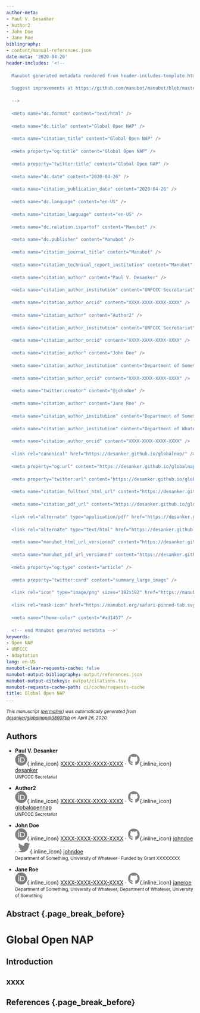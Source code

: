 ```yaml
---
author-meta:
- Paul V. Desanker
- Author2
- John Doe
- Jane Roe
bibliography:
- content/manual-references.json
date-meta: '2020-04-26'
header-includes: '<!--

  Manubot generated metadata rendered from header-includes-template.html.

  Suggest improvements at https://github.com/manubot/manubot/blob/master/manubot/process/header-includes-template.html

  -->

  <meta name="dc.format" content="text/html" />

  <meta name="dc.title" content="Global Open NAP" />

  <meta name="citation_title" content="Global Open NAP" />

  <meta property="og:title" content="Global Open NAP" />

  <meta property="twitter:title" content="Global Open NAP" />

  <meta name="dc.date" content="2020-04-26" />

  <meta name="citation_publication_date" content="2020-04-26" />

  <meta name="dc.language" content="en-US" />

  <meta name="citation_language" content="en-US" />

  <meta name="dc.relation.ispartof" content="Manubot" />

  <meta name="dc.publisher" content="Manubot" />

  <meta name="citation_journal_title" content="Manubot" />

  <meta name="citation_technical_report_institution" content="Manubot" />

  <meta name="citation_author" content="Paul V. Desanker" />

  <meta name="citation_author_institution" content="UNFCCC Secretariat" />

  <meta name="citation_author_orcid" content="XXXX-XXXX-XXXX-XXXX" />

  <meta name="citation_author" content="Author2" />

  <meta name="citation_author_institution" content="UNFCCC Secretariat" />

  <meta name="citation_author_orcid" content="XXXX-XXXX-XXXX-XXXX" />

  <meta name="citation_author" content="John Doe" />

  <meta name="citation_author_institution" content="Department of Something, University of Whatever" />

  <meta name="citation_author_orcid" content="XXXX-XXXX-XXXX-XXXX" />

  <meta name="twitter:creator" content="@johndoe" />

  <meta name="citation_author" content="Jane Roe" />

  <meta name="citation_author_institution" content="Department of Something, University of Whatever" />

  <meta name="citation_author_institution" content="Department of Whatever, University of Something" />

  <meta name="citation_author_orcid" content="XXXX-XXXX-XXXX-XXXX" />

  <link rel="canonical" href="https://desanker.github.io/globalnap/" />

  <meta property="og:url" content="https://desanker.github.io/globalnap/" />

  <meta property="twitter:url" content="https://desanker.github.io/globalnap/" />

  <meta name="citation_fulltext_html_url" content="https://desanker.github.io/globalnap/" />

  <meta name="citation_pdf_url" content="https://desanker.github.io/globalnap/manuscript.pdf" />

  <link rel="alternate" type="application/pdf" href="https://desanker.github.io/globalnap/manuscript.pdf" />

  <link rel="alternate" type="text/html" href="https://desanker.github.io/globalnap/v/38907bbf9fd9e79dc1caf7ea7d21a5fd1cc2575e/" />

  <meta name="manubot_html_url_versioned" content="https://desanker.github.io/globalnap/v/38907bbf9fd9e79dc1caf7ea7d21a5fd1cc2575e/" />

  <meta name="manubot_pdf_url_versioned" content="https://desanker.github.io/globalnap/v/38907bbf9fd9e79dc1caf7ea7d21a5fd1cc2575e/manuscript.pdf" />

  <meta property="og:type" content="article" />

  <meta property="twitter:card" content="summary_large_image" />

  <link rel="icon" type="image/png" sizes="192x192" href="https://manubot.org/favicon-192x192.png" />

  <link rel="mask-icon" href="https://manubot.org/safari-pinned-tab.svg" color="#ad1457" />

  <meta name="theme-color" content="#ad1457" />

  <!-- end Manubot generated metadata -->'
keywords:
- Open NAP
- UNFCCC
- Adaptation
lang: en-US
manubot-clear-requests-cache: false
manubot-output-bibliography: output/references.json
manubot-output-citekeys: output/citations.tsv
manubot-requests-cache-path: ci/cache/requests-cache
title: Global Open NAP
...
```







<small><em>
This manuscript
([permalink](https://desanker.github.io/globalnap/v/38907bbf9fd9e79dc1caf7ea7d21a5fd1cc2575e/))
was automatically generated
from [desanker/globalnap@38907bb](https://github.com/desanker/globalnap/tree/38907bbf9fd9e79dc1caf7ea7d21a5fd1cc2575e)
on April 26, 2020.
</em></small>

## Authors



+ **Paul V. Desanker**<br>
    ![ORCID icon](images/orcid.svg){.inline_icon}
    [XXXX-XXXX-XXXX-XXXX](https://orcid.org/XXXX-XXXX-XXXX-XXXX)
    · ![GitHub icon](images/github.svg){.inline_icon}
    [desanker](https://github.com/desanker)<br>
  <small>
     UNFCCC Secretariat
  </small>

+ **Author2**<br>
    ![ORCID icon](images/orcid.svg){.inline_icon}
    [XXXX-XXXX-XXXX-XXXX](https://orcid.org/XXXX-XXXX-XXXX-XXXX)
    · ![GitHub icon](images/github.svg){.inline_icon}
    [globalopennap](https://github.com/globalopennap)<br>
  <small>
     UNFCCC Secretariat
  </small>

+ **John Doe**<br>
    ![ORCID icon](images/orcid.svg){.inline_icon}
    [XXXX-XXXX-XXXX-XXXX](https://orcid.org/XXXX-XXXX-XXXX-XXXX)
    · ![GitHub icon](images/github.svg){.inline_icon}
    [johndoe](https://github.com/johndoe)
    · ![Twitter icon](images/twitter.svg){.inline_icon}
    [johndoe](https://twitter.com/johndoe)<br>
  <small>
     Department of Something, University of Whatever
     · Funded by Grant XXXXXXXX
  </small>

+ **Jane Roe**<br>
    ![ORCID icon](images/orcid.svg){.inline_icon}
    [XXXX-XXXX-XXXX-XXXX](https://orcid.org/XXXX-XXXX-XXXX-XXXX)
    · ![GitHub icon](images/github.svg){.inline_icon}
    [janeroe](https://github.com/janeroe)<br>
  <small>
     Department of Something, University of Whatever; Department of Whatever, University of Something
  </small>



## Abstract {.page_break_before}




# Global Open NAP

## Introduction

## xxxx


## References {.page_break_before}

<!-- Explicitly insert bibliography here -->
<div id="refs"></div>
